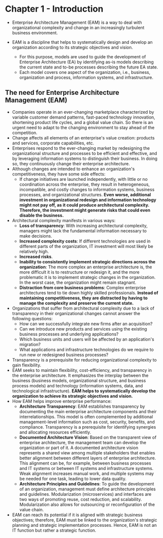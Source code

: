 
# Chapter 1 - Introduction

* Enterprise Architecture Management (EAM) is a way to deal with organizational complexity and change in an increasingly turbulent business environment.
* EAM is a discipline that helps to systematically design and develop an organization according to its strategic objectives and vision.

    * For this purpose, models are used to guide the development of Enterprise Architecture (EA) by identifying as-is models describing the current state and to-be processes describing the future EA state.
    * Each model covers one aspect of the organization, i.e., business, organization and process, information systems, and infrastructure.

## The need for Enterprise Architecture Management (EAM)

* Companies operate in an ever-changing marketplace characterized by variable customer demand patterns, fast-paced technology innovation, shortening product life cycles, and a global value chain. So there is an urgent need to adapt to the changing environment to stay ahead of the competition.
* Change affects all elements of an enterprise's value creation: products and services, corporate capabilities, etc.
* Enterprises respond to the ever-changing market by redesigning the organizational structure and processes to be efficient and effective, and by leveraging information systems to distinguish their business. In doing so, they continuously change their enterprise architecture.
* Although changes are intended to enhance an organization's competitiveness, they have some side effects:
    * If change initiatives are launched independently, with little or no coordination across the enterprise, they result in heterogeneous, incompatible, and costly changes to information systems, business processes, and organizational structures. __Even worse, additional investment in organizational redesign and information technology might not pay off, as it could produce architectural complexity. Therefore, the investment might generate risks that could even disable the business.__
* Architectural complexity manifests in various ways:
    * __Loss of transparency__: With increasing architectural complexity, managers might lack the fundamental information necessary to make decisions.
    * __Increased complexity costs__: If different technologies are used in different parts of the organization, IT investment will most likely be relatively high.
    * __Increased risks__.
    * __Inability to consistently implement strategic directions across the organization__: The more complex an enterprise architecture is, the more difficult it is to restructure or redesign it, and the more problematic it is to implement strategic changes in the organization. In the worst case, the organization might remain stagnant.
    * __Distraction from core business problems__: Complex enterprise architectures tend to tie down highly skilled professionals. __Instead of maintaining competitiveness, they are distracted by having to manage the complexity and preserve the current state.__
* Organizations that suffer from architectural complexity due to a lack of transparency in their organizational changes cannot answer the following questions:
   * How can we successfully integrate new firms after an acquisition?
   * Can we introduce new products and services using the existing business processes and underlying applications?
   * Which business units and users will be affected by an application's migration?
   * What applications and infrastructure technologies do we require to run new or redesigned business processes?
* Transparency is a prerequisite for reducing organizational complexity to gain flexibility.
* EAM seeks to maintain flexibility, cost-efficiency, and transparency in the enterprise architecture. It emphasizes the interplay between the business (business models, organizational structure, and business process models) and technology (information systems, data, and technological infrastructure). __EAM helps to systematically develop the organization to achieve its strategic objectives and vision.__
* How EAM helps improve enterprise performance:
  * __Architecture Transparency__: EAM establishes transparency by documenting the main enterprise architecture components and their interrelationships. This model is often complemented by additional management-level information such as cost, security, benefits, and compliance. Transparency is a prerequisite for identifying synergies and allocating resources efficiently.
  * __Documented Architecture Vision__: Based on the transparent view of enterprise architecture, the management team can develop the organization or part of it. A documented architecture vision represents a shared view among multiple stakeholders that enables better alignment between different layers of enterprise architecture. This alignment can be, for example, between business processes and IT systems or between IT systems and infrastructure systems. Weak alignment increases manual work, and multiple systems may be needed for one task, leading to lower data quality.
  * __Architecture Principles and Guidelines__: To guide the development of an organization, management must define architecture principles and guidelines. Modularization (microservices) and interfaces are two ways of promoting reuse, cost reduction, and scalability. Modularization also allows for outsourcing or reconfiguration of the value chain.
* EAM can reach its potential if it is aligned with strategic business objectives; therefore, EAM must be linked to the organization's strategic planning and strategic implementation processes. Hence, EAM is not an IT function but rather a strategic function.
```
